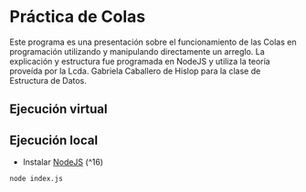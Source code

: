 # Práctica de Colas

Este programa es una presentación sobre el funcionamiento de las Colas en programación utilizando y manipulando directamente un arreglo. La explicación y estructura fue programada en NodeJS y utiliza la teoría proveída por la Lcda. Gabriela Caballero de Hislop para la clase de Estructura de Datos.

## Ejecución virtual

## Ejecución local

- Instalar [NodeJS](https://nodejs.org/es/) (^16)

```console
node index.js
```
